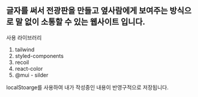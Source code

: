 ## 글자를 써서 전광판을 만들고 옆사람에게 보여주는 방식으로 말 없이 소통할 수 있는 웹사이트 입니다.

사용 라이브러리
1. tailwind
2. styled-components
3. recoil
4. react-color
5. @mui - silder

localStoarge를 사용하여 내가 작성중인 내용이 반영구적으로 저장됩니다.
